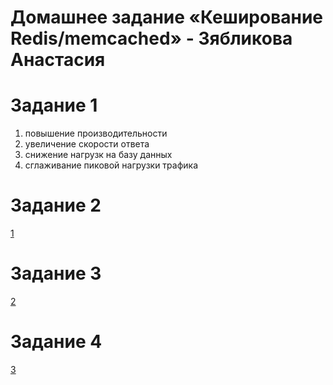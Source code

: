 # Домашнее задание «Кеширование Redis/memcached» - Зябликова Анастасия
 
# Задание 1

1. повышение производительности
2. увеличение скорости ответа
3. снижение нагрузк на базу данных
4. сглаживание пиковой нагрузки трафика


# Задание 2

[1](https://github.com/mmau5/memcached/blob/master/Screenshot%20from%202023-12-02%2015-03-00.png)


# Задание 3

[2](https://github.com/mmau5/memcached/blob/master/Screenshot%20from%202023-12-02%2015-44-02.png)



# Задание 4

[3](https://github.com/mmau5/memcached/blob/master/Screenshot%20from%202023-12-02%2015-33-29.png)

